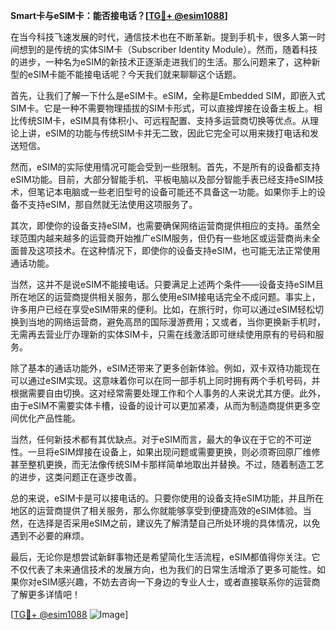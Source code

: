 **Smart卡与eSIM卡：能否接电话？[[TG💪+ @esim1088](https://t.me/s/esim1088)]**

在当今科技飞速发展的时代，通信技术也在不断革新。提到手机卡，很多人第一时间想到的是传统的实体SIM卡（Subscriber Identity Module）。然而，随着科技的进步，一种名为eSIM的新技术正逐渐走进我们的生活。那么问题来了，这种新型的eSIM卡能不能接电话呢？今天我们就来聊聊这个话题。

首先，让我们了解一下什么是eSIM卡。eSIM，全称是Embedded SIM，即嵌入式SIM卡。它是一种不需要物理插拔的SIM卡形式，可以直接焊接在设备主板上。相比传统SIM卡，eSIM具有体积小、可远程配置、支持多运营商切换等优点。从理论上讲，eSIM的功能与传统SIM卡并无二致，因此它完全可以用来拨打电话和发送短信。

然而，eSIM的实际使用情况可能会受到一些限制。首先，不是所有的设备都支持eSIM功能。目前，大部分智能手机、平板电脑以及部分智能手表已经支持eSIM技术，但笔记本电脑或一些老旧型号的设备可能还不具备这一功能。如果你手上的设备不支持eSIM，那自然就无法使用这项服务了。

其次，即使你的设备支持eSIM，也需要确保网络运营商提供相应的支持。虽然全球范围内越来越多的运营商开始推广eSIM服务，但仍有一些地区或运营商尚未全面普及这项技术。在这种情况下，即使你的设备支持eSIM，也可能无法正常使用通话功能。

当然，这并不是说eSIM不能接电话。只要满足上述两个条件——设备支持eSIM且所在地区的运营商提供相关服务，那么使用eSIM接电话完全不成问题。事实上，许多用户已经在享受eSIM带来的便利。比如，在旅行时，你可以通过eSIM轻松切换到当地的网络运营商，避免高昂的国际漫游费用；又或者，当你更换新手机时，无需再去营业厅办理新的实体SIM卡，只需在线激活即可继续使用原有的号码和服务。

除了基本的通话功能外，eSIM还带来了更多创新体验。例如，双卡双待功能现在可以通过eSIM实现。这意味着你可以在同一部手机上同时拥有两个手机号码，并根据需要自由切换。这对经常需要处理工作和个人事务的人来说尤其方便。此外，由于eSIM不需要实体卡槽，设备的设计可以更加紧凑，从而为制造商提供更多空间优化产品性能。

当然，任何新技术都有其优缺点。对于eSIM而言，最大的争议在于它的不可逆性。一旦将eSIM焊接在设备上，如果出现问题或需要更换，则必须寄回原厂维修甚至整机更换，而无法像传统SIM卡那样简单地取出并替换。不过，随着制造工艺的进步，这类问题正在逐步改善。

总的来说，eSIM卡是可以接电话的。只要你使用的设备支持eSIM功能，并且所在地区的运营商提供了相关服务，那么你就能够享受到便捷高效的eSIM体验。当然，在选择是否采用eSIM之前，建议先了解清楚自己所处环境的具体情况，以免遇到不必要的麻烦。

最后，无论你是想尝试新鲜事物还是希望简化生活流程，eSIM都值得你关注。它不仅代表了未来通信技术的发展方向，也为我们的日常生活增添了更多可能性。如果你对eSIM感兴趣，不妨去咨询一下身边的专业人士，或者直接联系你的运营商了解更多详情吧！

[[TG💪+ @esim1088](https://t.me/s/esim1088) ![Image](https://i.postimg.cc/4NQfJmqS/Snipaste-2025-05-13-00-14-12.png)]